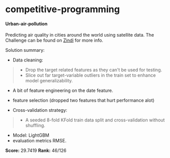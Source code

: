 # competitive-programming

#### Urban-air-pollution

Predicting air quality in cities around the world using satellite data.
The Challenge can be found on [Zindi](https://zindi.africa/hackathons/urban-air-pollution-challenge/) for more info.

Solution summary:

* Data cleaning:
> * Drop the target related features as they can't be used for testing.
> * Slice out far target-variable outliers in the train set to enhance model generalizability.
* A bit of feature engineering on the date feature.
* feature selection (dropped two features that hurt performance alot)

* Cross-validation strategy:
> * A seeded 8-fold KFold train data split and cross-validation without shuffling.

* Model: LightGBM
* evaluation metrics RMSE.

**Score:** 29.7419 **Rank:** 46/126
